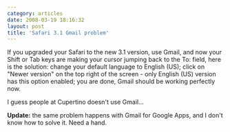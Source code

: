 ```yaml
---
category: articles
date: 2008-03-19 18:16:32
layout: post
title: 'Safari 3.1 Gmail problem'
---
```


<p>If you upgraded your Safari to the new 3.1 version, use Gmail, and now your Shift or Tab keys are making your cursor jumping back to the To: field, here is the solution: change your default language to English (US); click on "Newer version" on the top right of the screen - only English (US) version has this option enabled; you are done, Gmail should be working perfectly now.</p><p>I guess people at Cupertino doesn't use Gmail...</p><p><strong>Update:</strong> the same problem happens with Gmail for Google Apps, and I don't know how to solve it. Need a hand.</p>
